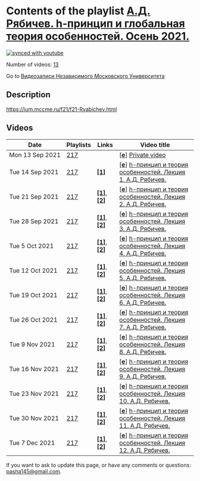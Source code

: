 # Contents of the playlist [А.Д. Рябичев. h-принцип и глобальная теория особенностей. Осень 2021.](https://www.youtube.com/playlist?list=PLp9ABVh6_x4FmjzZQ2lawtNlbcVcjnUcX)

[![synced with youtube](https://img.shields.io/github/last-commit/mathphysschool/mathphysschool.github.io/autoupdate1?label=synced%20with%20youtube)](https://github.com/mathphysschool/mathphysschool.github.io/commits/autoupdate1)

Number of videos: [13](#videos)

Go to [Видеозаписи Независимого Московского Университета](../README.md)

## Description

<https://ium.mccme.ru/f21/f21-Ryabichev.html>

## Videos

|Date|Playlists|Links|Video title|
|---|---|---|---|
| Mon&nbsp;13&nbsp;Sep&nbsp;2021 | [217](../playlists/217 "А.Д. Рябичев. h-принцип и глобальная теория особенностей. Осень 2021.") |  | [[**e**](https://studio.youtube.com/video/7JcCElgyFnI/edit "Edit")] [Private video](https://www.youtube.com/watch?v=7JcCElgyFnI&list=PLp9ABVh6_x4FmjzZQ2lawtNlbcVcjnUcX "This video is private.") |
| Tue&nbsp;14&nbsp;Sep&nbsp;2021 | [217](../playlists/217 "А.Д. Рябичев. h-принцип и глобальная теория особенностей. Осень 2021.") | [**[1]**](https://ium.mccme.ru/f21/f21-Ryabichev.html) | [[**e**](https://studio.youtube.com/video/ZxjvA9M44IE/edit "Edit")] [h-принцип и теория особенностей. Лекция 1. А.Д. Рябичев.](https://www.youtube.com/watch?v=ZxjvA9M44IE&list=PLp9ABVh6_x4FmjzZQ2lawtNlbcVcjnUcX "https://ium.mccme.ru/f21/f21-Ryabichev.html") |
| Tue&nbsp;21&nbsp;Sep&nbsp;2021 | [217](../playlists/217 "А.Д. Рябичев. h-принцип и глобальная теория особенностей. Осень 2021.") | [**[1]**](https://ium.mccme.ru/f21/f21-Ryabichev.html), [**[2]**](https://sites.google.com/179.ru/ium-h-sing/) | [[**e**](https://studio.youtube.com/video/dDUUac-M87s/edit "Edit")] [h-принцип и теория особенностей. Лекция 2. А.Д. Рябичев.](https://www.youtube.com/watch?v=dDUUac-M87s&list=PLp9ABVh6_x4FmjzZQ2lawtNlbcVcjnUcX "Лекция для 3-5 курсов.&#013;https://ium.mccme.ru/f21/f21-Ryabichev.html&#013;https://sites.google.com/179.ru/ium-h-sing/") |
| Tue&nbsp;28&nbsp;Sep&nbsp;2021 | [217](../playlists/217 "А.Д. Рябичев. h-принцип и глобальная теория особенностей. Осень 2021.") | [**[1]**](https://ium.mccme.ru/f21/f21-Ryabichev.html), [**[2]**](https://sites.google.com/179.ru/ium-h-sing/) | [[**e**](https://studio.youtube.com/video/T3a6LDX6jDQ/edit "Edit")] [h-принцип и теория особенностей. Лекция 3. А.Д. Рябичев.](https://www.youtube.com/watch?v=T3a6LDX6jDQ&list=PLp9ABVh6_x4FmjzZQ2lawtNlbcVcjnUcX "Лекция для 3-5 курсов.&#013;https://ium.mccme.ru/f21/f21-Ryabichev.html&#013;https://sites.google.com/179.ru/ium-h-sing/") |
| Tue&nbsp;5&nbsp;Oct&nbsp;2021 | [217](../playlists/217 "А.Д. Рябичев. h-принцип и глобальная теория особенностей. Осень 2021.") | [**[1]**](https://ium.mccme.ru/f21/f21-Ryabichev.html), [**[2]**](https://sites.google.com/179.ru/ium-h-sing/) | [[**e**](https://studio.youtube.com/video/LyiBpKsEXFc/edit "Edit")] [h-принцип и теория особенностей. Лекция 4. А.Д. Рябичев.](https://www.youtube.com/watch?v=LyiBpKsEXFc&list=PLp9ABVh6_x4FmjzZQ2lawtNlbcVcjnUcX "Лекция для 3-5 курсов.&#013;https://ium.mccme.ru/f21/f21-Ryabichev.html&#013;https://sites.google.com/179.ru/ium-h-sing/") |
| Tue&nbsp;12&nbsp;Oct&nbsp;2021 | [217](../playlists/217 "А.Д. Рябичев. h-принцип и глобальная теория особенностей. Осень 2021.") | [**[1]**](https://ium.mccme.ru/f21/f21-Ryabichev.html), [**[2]**](https://sites.google.com/179.ru/ium-h-sing/) | [[**e**](https://studio.youtube.com/video/l3XIbr8JwPY/edit "Edit")] [h-принцип и теория особенностей. Лекция 5. А.Д. Рябичев.](https://www.youtube.com/watch?v=l3XIbr8JwPY&list=PLp9ABVh6_x4FmjzZQ2lawtNlbcVcjnUcX "Лекция для 3-5 курсов.&#013;https://ium.mccme.ru/f21/f21-Ryabichev.html&#013;https://sites.google.com/179.ru/ium-h-sing/") |
| Tue&nbsp;19&nbsp;Oct&nbsp;2021 | [217](../playlists/217 "А.Д. Рябичев. h-принцип и глобальная теория особенностей. Осень 2021.") | [**[1]**](https://ium.mccme.ru/f21/f21-Ryabichev.html), [**[2]**](https://sites.google.com/179.ru/ium-h-sing/) | [[**e**](https://studio.youtube.com/video/9fo7BWnV6XA/edit "Edit")] [h-принцип и теория особенностей. Лекция 6. А.Д. Рябичев.](https://www.youtube.com/watch?v=9fo7BWnV6XA&list=PLp9ABVh6_x4FmjzZQ2lawtNlbcVcjnUcX "Лекция для 3-5 курсов.&#013;https://ium.mccme.ru/f21/f21-Ryabichev.html&#013;https://sites.google.com/179.ru/ium-h-sing/") |
| Tue&nbsp;26&nbsp;Oct&nbsp;2021 | [217](../playlists/217 "А.Д. Рябичев. h-принцип и глобальная теория особенностей. Осень 2021.") | [**[1]**](https://ium.mccme.ru/f21/f21-Ryabichev.html), [**[2]**](https://sites.google.com/179.ru/ium-h-sing/) | [[**e**](https://studio.youtube.com/video/sLiXKgtokMc/edit "Edit")] [h-принцип и теория особенностей. Лекция 7. А.Д. Рябичев.](https://www.youtube.com/watch?v=sLiXKgtokMc&list=PLp9ABVh6_x4FmjzZQ2lawtNlbcVcjnUcX "Лекция для 3-5 курсов.&#013;https://ium.mccme.ru/f21/f21-Ryabichev.html&#013;https://sites.google.com/179.ru/ium-h-sing/") |
| Tue&nbsp;9&nbsp;Nov&nbsp;2021 | [217](../playlists/217 "А.Д. Рябичев. h-принцип и глобальная теория особенностей. Осень 2021.") | [**[1]**](https://ium.mccme.ru/f21/f21-Ryabichev.html), [**[2]**](https://sites.google.com/179.ru/ium-h-sing/) | [[**e**](https://studio.youtube.com/video/u6PEV82WQxI/edit "Edit")] [h-принцип и теория особенностей. Лекция 8. А.Д. Рябичев.](https://www.youtube.com/watch?v=u6PEV82WQxI&list=PLp9ABVh6_x4FmjzZQ2lawtNlbcVcjnUcX "Лекция для 3-5 курсов.&#013;https://ium.mccme.ru/f21/f21-Ryabichev.html&#013;https://sites.google.com/179.ru/ium-h-sing/") |
| Tue&nbsp;16&nbsp;Nov&nbsp;2021 | [217](../playlists/217 "А.Д. Рябичев. h-принцип и глобальная теория особенностей. Осень 2021.") | [**[1]**](https://ium.mccme.ru/f21/f21-Ryabichev.html), [**[2]**](https://sites.google.com/179.ru/ium-h-sing/) | [[**e**](https://studio.youtube.com/video/bBbRTatgoyY/edit "Edit")] [h-принцип и теория особенностей. Лекция 9. А.Д. Рябичев.](https://www.youtube.com/watch?v=bBbRTatgoyY&list=PLp9ABVh6_x4FmjzZQ2lawtNlbcVcjnUcX "Лекция для 3-5 курсов.&#013;https://ium.mccme.ru/f21/f21-Ryabichev.html&#013;https://sites.google.com/179.ru/ium-h-sing/") |
| Tue&nbsp;23&nbsp;Nov&nbsp;2021 | [217](../playlists/217 "А.Д. Рябичев. h-принцип и глобальная теория особенностей. Осень 2021.") | [**[1]**](https://ium.mccme.ru/f21/f21-Ryabichev.html), [**[2]**](https://sites.google.com/179.ru/ium-h-sing/) | [[**e**](https://studio.youtube.com/video/3THVMv3K_-k/edit "Edit")] [h-принцип и теория особенностей. Лекция 10. А.Д. Рябичев.](https://www.youtube.com/watch?v=3THVMv3K_-k&list=PLp9ABVh6_x4FmjzZQ2lawtNlbcVcjnUcX "Лекция для 3-5 курсов.&#013;https://ium.mccme.ru/f21/f21-Ryabichev.html&#013;https://sites.google.com/179.ru/ium-h-sing/") |
| Tue&nbsp;30&nbsp;Nov&nbsp;2021 | [217](../playlists/217 "А.Д. Рябичев. h-принцип и глобальная теория особенностей. Осень 2021.") | [**[1]**](https://ium.mccme.ru/f21/f21-Ryabichev.html), [**[2]**](https://sites.google.com/179.ru/ium-h-sing/) | [[**e**](https://studio.youtube.com/video/iNL5_OhLIH0/edit "Edit")] [h-принцип и теория особенностей. Лекция 11. А.Д. Рябичев.](https://www.youtube.com/watch?v=iNL5_OhLIH0&list=PLp9ABVh6_x4FmjzZQ2lawtNlbcVcjnUcX "Лекция для 3-5 курсов.&#013;https://ium.mccme.ru/f21/f21-Ryabichev.html&#013;https://sites.google.com/179.ru/ium-h-sing/") |
| Tue&nbsp;7&nbsp;Dec&nbsp;2021 | [217](../playlists/217 "А.Д. Рябичев. h-принцип и глобальная теория особенностей. Осень 2021.") | [**[1]**](https://ium.mccme.ru/f21/f21-Ryabichev.html), [**[2]**](https://sites.google.com/179.ru/ium-h-sing/) | [[**e**](https://studio.youtube.com/video/wmaQ-yw5W0U/edit "Edit")] [h-принцип и теория особенностей. Лекция 12. А.Д. Рябичев.](https://www.youtube.com/watch?v=wmaQ-yw5W0U&list=PLp9ABVh6_x4FmjzZQ2lawtNlbcVcjnUcX "Лекция для 3-5 курсов.&#013;https://ium.mccme.ru/f21/f21-Ryabichev.html&#013;https://sites.google.com/179.ru/ium-h-sing/") |


 If you want to ask to update this page, or have any comments or questions: <pasha145@gmail.com>.
